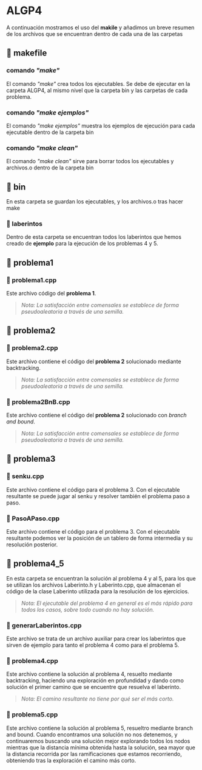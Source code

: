# ALGP4
A continuación mostramos el uso del **makile** y añadimos un breve resumen de los archivos que se encuentran dentro de cada una de las carpetas

## :hammer: makefile
### comando _"make"_
El comando _"make"_ crea todos los ejecutables. Se debe de ejecutar en la carpeta ALGP4, al mismo nivel que la carpeta bin y las carpetas de cada problema.

### comando _"make ejemplos"_
El comando _"make ejemplos"_ muestra los ejemplos de ejecución para cada ejecutable dentro de la carpeta bin

### comando _"make clean"_
El comando _"make clean"_ sirve para borrar todos los ejecutables y archivos.o dentro de la carpeta bin

## :file_folder: bin
En esta carpeta se guardan los ejecutables, y los archivos.o tras hacer make
### :file_folder: laberintos
Dentro de esta carpeta se encuentran todos los laberintos que hemos creado de **ejemplo** para la ejecución de los problemas 4 y 5.

## :file_folder: problema1
### :page_facing_up: problema1.cpp
Este archivo código del **problema 1**.

>_Nota: La satisfacción entre comensales se establece de forma pseudoaleatoria a través de una semilla._

## :file_folder: problema2
### :page_facing_up: problema2.cpp
Este archivo contiene el código del **problema 2** solucionado mediante backtracking.

>_Nota: La satisfacción entre comensales se establece de forma pseudoaleatoria a través de una semilla._

### :page_facing_up: problema2BnB.cpp
Este archivo contiene el código del **problema 2** solucionado con _branch and bound_. 

>_Nota: La satisfacción entre comensales se establece de forma pseudoaleatoria a través de una semilla._

## :file_folder: problema3
### :page_facing_up: senku.cpp
Este archivo contiene el código para el problema 3. Con el ejecutable resultante se puede jugar al senku y resolver también el problema paso a paso.

### :page_facing_up: PasoAPaso.cpp
Este archivo contiene el código para el problema 3. Con el ejecutable resultante podemos ver la posición de un tablero de forma intermedia y su resolución posterior.

## :file_folder: problema4_5
En esta carpeta se encuentran la solución al problema 4 y al 5, para los que se utilizan los archivos Laberinto.h y Laberinto.cpp, que almacenan el código de la clase Laberinto utilizada para la resolución de los ejercicios.

>_Nota: El ejecutable del problema 4 en general es el más rápido para todos los casos, sobre todo cuando no hay solución._

### :page_facing_up: generarLaberintos.cpp
Este archivo se trata de un archivo auxiliar para crear los laberintos que sirven de ejemplo para tanto el problema 4 como para el problema 5.

### :page_facing_up: problema4.cpp
Este archivo contiene la solución al problema 4, resuelto mediante backtracking, haciendo una exploración en profundidad y dando como solución el primer camino que se encuentre que resuelva el laberinto.

>_Nota: El camino resultante no tiene por qué ser el más corto._

### :page_facing_up: problema5.cpp
Este archivo contiene la solución al problema 5, resueltro mediante branch and bound. Cuando encontramos una solución no nos detenemos, y continuaremos buscando una solución mejor explorando todos los nodos mientras que la distancia mínima obtenida hasta la solución, sea mayor que la distancia recorrida por las ramificaciones que estamos recorriendo, obteniendo tras la exploración el camino más corto.

